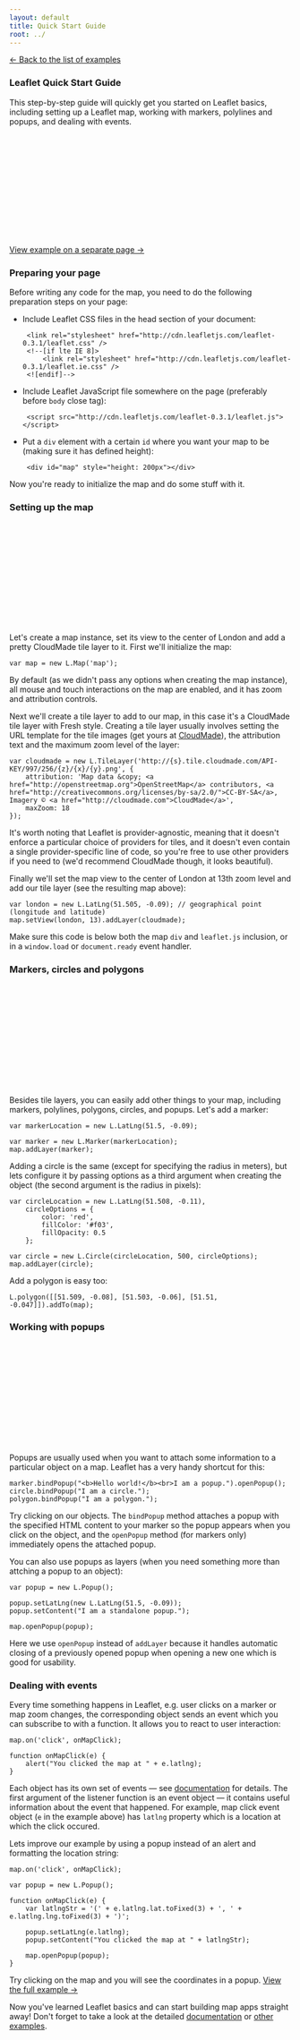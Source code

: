 ```yaml
---
layout: default
title: Quick Start Guide
root: ../
---
```


[&larr; Back to the list of examples](../examples.html)


### Leaflet Quick Start Guide

This step-by-step guide will quickly get you started on Leaflet basics, including setting up a Leaflet map, working with markers, polylines and popups, and dealing with events.


<div id="map" style="height: 180px; margin-bottom: 18px"></div>

[View example on a separate page &rarr;](quick-start-example.html)


### Preparing your page

Before writing any code for the map, you need to do the following preparation steps on your page:

 * Include Leaflet CSS files in the head section of your document:

		<link rel="stylesheet" href="http://cdn.leafletjs.com/leaflet-0.3.1/leaflet.css" />
		<!--[if lte IE 8]>
			<link rel="stylesheet" href="http://cdn.leafletjs.com/leaflet-0.3.1/leaflet.ie.css" />
		<![endif]-->

 * Include Leaflet JavaScript file somewhere on the page (preferably before <code>body</code> close tag):

		<script src="http://cdn.leafletjs.com/leaflet-0.3.1/leaflet.js"></script>

 * Put a <code>div</code> element with a certain <code>id</code> where you want your map to be (making sure it has defined height):

		<div id="map" style="height: 200px"></div>

Now you're ready to initialize the map and do some stuff with it.


### Setting up the map

<div id="map1" style="height: 180px; margin-bottom: 18px"></div>


Let's create a map instance, set its view to the center of London and add a pretty CloudMade tile layer to it. First we'll initialize the map:

	var map = new L.Map('map');

By default (as we didn't pass any options when creating the map instance), all mouse and touch interactions on the map are enabled, and it has zoom and attribution controls.

Next we'll create a tile layer to add to our map, in this case it's a CloudMade tile layer with Fresh style. Creating a tile layer usually involves setting the URL template for the tile images (get yours at [CloudMade](http://cloudmade.com/register)), the attribution text and the maximum zoom level of the layer:

<pre><code class="javascript">var cloudmade = new L.TileLayer('http://{s}.tile.cloudmade.com/<span class="text-cut" data-cut="[your-API-key]">API-KEY</span>/997/256/{z}/{x}/{y}.png', {
	attribution: 'Map data &amp;copy; <span class="text-cut" data-cut="[&hellip;]">&lt;a href="http://openstreetmap.org"&gt;OpenStreetMap&lt;/a&gt; contributors, &lt;a href="http://creativecommons.org/licenses/by-sa/2.0/"&gt;CC-BY-SA&lt;/a&gt;, Imagery &copy; &lt;a href="http://cloudmade.com"&gt;CloudMade&lt;/a&gt;</span>',
	maxZoom: 18
});</code></pre>

It's worth noting that Leaflet is provider-agnostic, meaning that it doesn't enforce a particular choice of providers for tiles, and it doesn't even contain a single provider-specific line of code, so you're free to use other providers if you need to (we'd recommend CloudMade though, it looks beautiful).

Finally we'll set the map view to the center of London at 13th zoom level and add our tile layer (see the resulting map above):

	var london = new L.LatLng(51.505, -0.09); // geographical point (longitude and latitude)
	map.setView(london, 13).addLayer(cloudmade);

Make sure this code is below both the map <code>div</code> and <code>leaflet.js</code> inclusion, or in a <code>window.load</code> or <code>document.ready</code> event handler.


### Markers, circles and polygons

<div id="map2" style="height: 180px; margin-bottom: 18px"></div>

Besides tile layers, you can easily add other things to your map, including markers, polylines, polygons, circles, and popups. Let's add a marker:

	var markerLocation = new L.LatLng(51.5, -0.09);

	var marker = new L.Marker(markerLocation);
	map.addLayer(marker);

Adding a circle is the same (except for specifying the radius in meters), but lets configure it by passing options as a third argument when creating the object (the second argument is the radius in pixels):

	var circleLocation = new L.LatLng(51.508, -0.11),
		circleOptions = {
			color: 'red',
			fillColor: '#f03',
			fillOpacity: 0.5
		};

	var circle = new L.Circle(circleLocation, 500, circleOptions);
	map.addLayer(circle);

Add a polygon is easy too:

	L.polygon([[51.509, -0.08], [51.503, -0.06], [51.51, -0.047]]).addTo(map);


### Working with popups

<div id="map3" style="height: 180px; margin-bottom: 18px"></div>

Popups are usually used when you want to attach some information to a particular object on a map. Leaflet has a very handy shortcut for this:

	marker.bindPopup("<b>Hello world!</b><br>I am a popup.").openPopup();
	circle.bindPopup("I am a circle.");
	polygon.bindPopup("I am a polygon.");

Try clicking on our objects. The <code>bindPopup</code> method attaches a popup with the specified HTML content to your marker so the popup appears when you click on the object, and the <code>openPopup</code> method (for markers only) immediately opens the attached popup.

You can also use popups as layers (when you need something more than attching a popup to an object):

	var popup = new L.Popup();

	popup.setLatLng(new L.LatLng(51.5, -0.09));
	popup.setContent("I am a standalone popup.");

	map.openPopup(popup);

Here we use <code>openPopup</code> instead of <code>addLayer</code> because it handles automatic closing of a previously opened popup when opening a new one which is good for usability.


### Dealing with events

Every time something happens in Leaflet, e.g. user clicks on a marker or map zoom changes, the corresponding object sends an event which you can subscribe to with a function. It allows you to react to user interaction:

	map.on('click', onMapClick);

	function onMapClick(e) {
		alert("You clicked the map at " + e.latlng);
	}

Each object has its own set of events &mdash; see <a href="../reference.html">documentation</a> for details. The first argument of the listener function is an event object &mdash; it contains useful information about the event that happened. For example, map click event object (<code>e</code> in the example above) has <code>latlng</code> property which is a location at which the click occured.

Lets improve our example by using a popup instead of an alert and formatting the location string:

	map.on('click', onMapClick);

	var popup = new L.Popup();

	function onMapClick(e) {
		var latlngStr = '(' + e.latlng.lat.toFixed(3) + ', ' + e.latlng.lng.toFixed(3) + ')';

		popup.setLatLng(e.latlng);
		popup.setContent("You clicked the map at " + latlngStr);

		map.openPopup(popup);
	}

Try clicking on the map and you will see the coordinates in a popup. <a target="_blank" href="quick-start-example.html">View the full example &rarr;</a>

Now you've learned Leaflet basics and can start building map apps straight away! Don't forget to take a look at the detailed <a href="../reference.html">documentation</a> or <a href="../examples.html">other examples</a>.

<script>
	var cloudmadeUrl = 'http://{s}.tile.cloudmade.com/BC9A493B41014CAABB98F0471D759707/997/256/{z}/{x}/{y}.png',
		cloudmadeAttribution = 'Map data &copy; <a href="http://openstreetmap.org">OpenStreetMap</a> contributors, <a href="http://creativecommons.org/licenses/by-sa/2.0/">CC-BY-SA</a>, Imagery &copy; <a href="http://cloudmade.com">CloudMade</a>',
		cloudmade = new L.TileLayer(cloudmadeUrl, {maxZoom: 18, attribution: cloudmadeAttribution});

	var map = new L.Map('map');
	map.setView(new L.LatLng(51.505, -0.09), 13).addLayer(cloudmade);

	var markerLocation = new L.LatLng(51.5, -0.09),
		marker = new L.Marker(markerLocation);

	map.addLayer(marker);
	marker.bindPopup("<b>Hello world!</b><br />I am a popup.").openPopup();

	var circleLocation = new L.LatLng(51.508, -0.11),
		circleOptions = {color: '#f03', opacity: 0.7},
		circle = new L.Circle(circleLocation, 500, circleOptions);

	circle.bindPopup("I am a circle.");
	map.addLayer(circle);

	var p1 = new L.LatLng(51.509, -0.08),
		p2 = new L.LatLng(51.503, -0.06),
		p3 = new L.LatLng(51.51, -0.047),
		polygonPoints = [p1, p2, p3],
		polygon = new L.Polygon(polygonPoints);

	polygon.bindPopup("I am a polygon.");
	map.addLayer(polygon);

	map.on('click', onMapClick);

	var popup = new L.Popup();

	function onMapClick(e) {
		var latlngStr = '(' + e.latlng.lat.toFixed(3) + ', ' + e.latlng.lng.toFixed(3) + ')';

		popup.setLatLng(e.latlng);
		popup.setContent("You clicked the map at " + latlngStr);

		map.openPopup(popup);
	}
</script>

<script>
	var cloudmade1 = new L.TileLayer(cloudmadeUrl, {maxZoom: 18, attribution: cloudmadeAttribution});

	var map1 = new L.Map('map1');
	map1.setView(new L.LatLng(51.505, -0.09), 13).addLayer(cloudmade1);
</script>

<script>
	var cloudmade2 = new L.TileLayer(cloudmadeUrl, {maxZoom: 18, attribution: cloudmadeAttribution});

	var map2 = new L.Map('map2');
	map2.setView(new L.LatLng(51.505, -0.09), 13).addLayer(cloudmade2);

	var marker2 = new L.Marker(markerLocation);
	map2.addLayer(marker2);

	var circle2 = new L.Circle(circleLocation, 500, circleOptions);
	map2.addLayer(circle2);

	var polygon2 = new L.Polygon(polygonPoints);
	map2.addLayer(polygon2);
</script>

<script>
	var cloudmade3 = new L.TileLayer(cloudmadeUrl, {maxZoom: 18, attribution: cloudmadeAttribution});

	var map3 = new L.Map('map3');
	map3.setView(new L.LatLng(51.505, -0.09), 13).addLayer(cloudmade3);

	var marker3 = new L.Marker(markerLocation);
	map3.addLayer(marker3);
	marker3.bindPopup("<b>Hello world!</b><br />I am a popup.").openPopup();

	var circle3 = new L.Circle(circleLocation, 500, circleOptions);
	circle3.bindPopup("I am a circle.");
	map3.addLayer(circle3);

	var polygon3 = new L.Polygon(polygonPoints);
	polygon3.bindPopup("I am a polygon.");
	map3.addLayer(polygon3);
</script>
